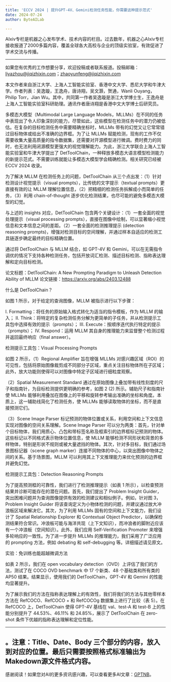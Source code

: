```yaml
---
title: 'ECCV 2024 | 提升GPT-4V、Gemini检测任务性能，你需要这种提示范式'
date: 2024-07-24
author: ByteAILab

---
```


AIxiv专栏是机器之心发布学术、技术内容的栏目。过去数年，机器之心AIxiv专栏接收报道了2000多篇内容，覆盖全球各大高校与企业的顶级实验室，有效促进了学术交流与传播。

---
如果您有优秀的工作想要分享，欢迎投稿或者联系报道。投稿邮箱：liyazhou@jiqizhixin.com；zhaoyunfeng@jiqizhixin.com

本文作者来自浙江大学、上海人工智能实验室、香港中文大学、悉尼大学和牛津大学。作者列表：吴逸璇，王逸舟，唐诗翔，吴文灏，贺通，Wanli Ouyang，Philip Torr，Jian Wu。其中，共同第一作者吴逸璇是浙江大学博士生，王逸舟是上海人工智能实验室科研助理。通讯作者唐诗翔是香港中文大学博士后研究员。

多模态大模型（Multimodal Large Language Models，MLLMs）在不同的任务中表现出了令人印象深刻的能力，尽管如此，这些模型在检测任务中的潜力仍被低估。在复杂的目标检测任务中需要精确坐标时，MLLMs 带有的幻觉又让它常常错过目标物体或给出不准确的边界框。为了让 MLLMs 赋能检测，现有的工作不仅需要收集大量高质量的指令数据集，还需要对开源模型进行微调。费时费力的同时，也无法利用闭源模型更强大的视觉理解能力。为此，浙江大学联合上海人工智能实验室和牛津大学提出了 DetToolChain，一种释放多模态大语言模型检测能力的新提示范式。不需要训练就能让多模态大模型学会精确检测。相关研究已经被 ECCV 2024 收录。

为了解决 MLLM 在检测任务上的问题，DetToolChain 从三个点出发：（1）针对检测设计视觉提示（visual prompts），比传统的文字提示（textual prompts）更直接有效的让 MLLM 理解位置信息，（2）把精细的检测任务拆解成小而简单的任务，（3）利用 chain-of-thought 逐步优化检测结果，也尽可能的避免多模态大模型的幻觉。 

与上述的 insights 对应，DetToolChain 包含两个关键设计：（1）一套全面的视觉处理提示（visual processing prompts），直接在图像中绘制，可以显著缩小视觉信息和文本信息之间的差距。（2）一套全面的检测推理提示 (detection reasoning prompts)，增强对检测目标的空间理解，并通过样本自适应的检测工具链逐步确定最终的目标精确位置。

通过将 DetToolChain 与 MLLM 结合，如 GPT-4V 和 Gemini，可以在无需指令调优的情况下支持各种检测任务，包括开放词汇检测、描述目标检测、指称表达理解和定向目标检测。

论文标题：DetToolChain: A New Prompting Paradigm to Unleash Detection Ability of MLLM
论文链接：https://arxiv.org/abs/2403.12488

什么是 DetToolChain？

如图 1 所示，对于给定的查询图像，MLLM 被指示进行以下步骤：

I. Formatting：将任务的原始输入格式转化为适当的指令模板，作为 MLLM 的输入；
II. Think：将特定的复杂检测任务分解为更简单的子任务，并从检测提示工具包中选择有效的提示（prompts）；
III. Execute：按顺序迭代执行特定的提示（prompts）；
IV. Respond：运用 MLLM 其自身的推理能力来监督整个检测过程并返回最终响应（final answer）。

检测提示工具包：Visual Processing Prompts

如图 2 所示，（1）Regional Amplifier 旨在增强 MLLMs 对感兴趣区域（ROI）的可见性，包括将原始图像裁剪成不同部分子区域，重点关注目标物体所在子区域；此外，放大功能则使得可以对图像中特定子区域进行细粒度观察。

（2）Spatial Measurement Standard 通过在原始图像上叠加带有线性刻度的尺子和指南针，为目标检测提供更明确的参考，如图 2  (2) 所示。辅助尺子和指南针使 MLLMs 能够利用叠加在图像上的平移和旋转参考输出准确的坐标和角度。本质上，这一辅助线简化了检测任务，使 MLLMs 能够读取物体的坐标，而不是直接预测它们。

（3）Scene Image Parser 标记预测的物体位置或关系，利用空间和上下文信息实现对图像的空间关系理解。Scene Image Parser 可以分为两类：首先，针对单个目标物体，我们用质心、凸包和带标签名称及框索引的边界框标记预测的物体。这些标记以不同格式表示物体位置信息，使 MLLM 能够检测不同形状和背景的多样物体，特别是形状不规则或被大量遮挡的物体。其次，针对多目标，我们通过场景图标记器（scene graph marker）连接不同物体的中心，以突出图像中物体之间的关系。基于场景图，MLLM 可以利用其上下文推理能力来优化预测的边界框并避免幻觉。

检测提示工具包：Detection Reasoning Prompts

为了提高预测框的可靠性，我们进行了检测推理提示（如表 1 所示），以检查预测结果并诊断可能存在的潜在问题。首先，我们提出了 Problem Insight Guider，突出困难问题并为查询图像提供有效的检测建议和相似例子。例如，针对图 3，Problem Insight Guider 将该查询定义为小物体检测的问题，并建议通过放大冲浪板区域来解决它。其次，为了利用 MLLMs 固有的空间和上下文能力，我们设计了 Spatial Relationship Explorer 和 Contextual Object Predictor，以确保检测结果符合常识。冲浪板可能与海洋共现（上下文知识），而冲浪者的脚附近应该有一个冲浪板（空间知识）。此外，我们应用 Self-Verification Promoter 来增强多轮响应的一致性。为了进一步提升 MLLMs 的推理能力，我们采用了广泛应用的 prompting 方法，例如 debating 和 self-debugging 等。详细描述请见原文。

实验：免训练也能超越微调方法

如表 2 所示，我们在 open vocabulary detection（OVD）上评估了我们的方法，测试了在 COCO OVD benchmark 中 17 个新类、48 个基础类和所有类的 AP50 结果。结果显示，使用我们的 DetToolChain，GPT-4V 和 Gemini 的性能均显著提升。

为了展示我们的方法在指称表达理解上的有效性，我们将我们的方法与其他零样本方法在 RefCOCO、RefCOCO + 和 RefCOCOg 数据集上进行了比较（表 5）。在 RefCOCO 上，DetToolChain 使得 GPT-4V 基线在 val、test-A 和 test-B 上的性能分别提升了 44.53%、46.11% 和 24.85%，展示了 DetToolChain 在 zero-shot 条件下优越的指称表达理解和定位性能。

---

。注意：Title、Date、Body 三个部分的内容，放入到对应的位置。最后只需要按照格式标准输出为Makedown源文件格式内容。
---
感谢阅读！如果您对AI的更多资讯感兴趣，可以查看更多AI文章：[GPTNB](https://gptnb.com)。
